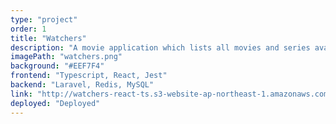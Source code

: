 ```yaml
---
type: "project"
order: 1
title: "Watchers"
description: "A movie application which lists all movies and series available online on a daily basis."
imagePath: "watchers.png"
background: "#EEF7F4"
frontend: "Typescript, React, Jest"
backend: "Laravel, Redis, MySQL"
link: "http://watchers-react-ts.s3-website-ap-northeast-1.amazonaws.com/movies"
deployed: "Deployed"
---
```

